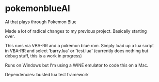 # pokemonblueAI
AI that plays through Pokemon Blue

Made a lot of radical changes to my previous project. Basically starting over.

This runs via VBA-RR and a pokemon blue rom. Simply load up a lua script in VBA-RR and select 'barry.lua' or 'test.lua' (currently does nothing but debug stuff, this is a work in progress)

Runs on Windows but I'm using a WINE emulator to code this on a Mac.

Dependencies:
busted lua test framework